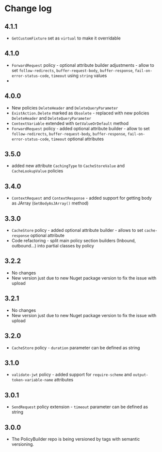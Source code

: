 # Change log

## 4.1.1

- `GetCustomFixture` set as `virtual` to make it overridable

## 4.1.0
- `ForwardRequest` policy - optional attribute builder adjustments - allow to set `follow-redirects`, `buffer-request-body`, `buffer-response`, `fail-on-error-status-code`, `timeout` using `string` values
- 
## 4.0.0

- New policies `DeleteHeader` and `DeleteQueryParameter`
- `ExistAction.Delete` marked as `Obsolete` - replaced with new policies `DeleteHeader` and `DeleteQueryParameter`
- `ContextVariable` extended with `GetValueOrDefault` method
- `ForwardRequest` policy - added optional attribute builder - allow to set `follow-redirects`, `buffer-request-body`, `buffer-response`, `fail-on-error-status-code`, `timeout` optional attributes

## 3.5.0

- added new attribute `CachingType` to `CacheStoreValue` and `CacheLookupValue` policies

## 3.4.0

- `ContextRequest` and `ContextResponse` - added support for getting body as JArray (`GetBodyAsJArray()` method)

## 3.3.0

- `CacheStore` policy - added optional attribute builder - allows to set `cache-response` optional attribute
- Code refactoring - split main policy section builders (Inbound, outbound...) into partial classes by policy

## 3.2.2

- No changes
- New version just due to new Nuget package version to fix the issue with upload

## 3.2.1

- No changes
- New version just due to new Nuget package version to fix the issue with upload 

## 3.2.0

- `CacheStore` policy - `duration` parameter can be defined as string

## 3.1.0

- `validate-jwt` policy - added support for `require-scheme` and `output-token-variable-name` attributes


## 3.0.1

- `SendRequest` policy extension - `timeout` parameter can be defined as string

## 3.0.0

- The PolicyBuilder repo is being versioned by tags with semantic versioning.
